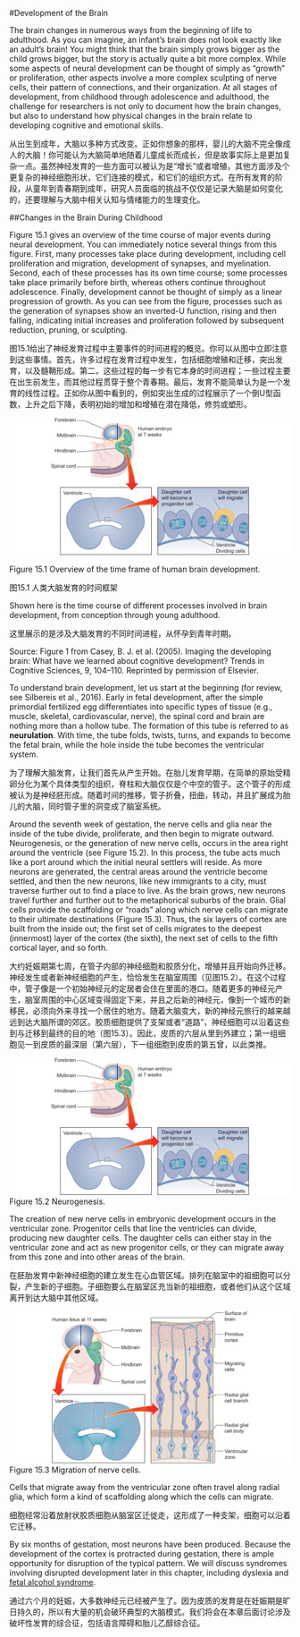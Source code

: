 #Development of the Brain

The brain changes in numerous ways from the beginning of life to adulthood. As you can imagine, an infant’s brain does not look exactly like an adult’s brain! You might think that the brain simply grows bigger as the child grows bigger, but the story is actually quite a bit more complex. While some aspects of neural development can be thought of simply as “growth” or proliferation, other aspects involve a more complex sculpting of nerve cells, their pattern of connections, and their organization. At all stages of development, from childhood through adolescence and adulthood, the challenge for researchers is not only to document how the brain changes, but also to understand how physical changes in the brain relate to developing cognitive and emotional skills.

从出生到成年，大脑以多种方式改变。正如你想象的那样，婴儿的大脑不完全像成人的大脑！你可能认为大脑简单地随着儿童成长而成长，但是故事实际上是更加复杂一点。虽然神经发育的一些方面可以被认为是“增长”或者增殖，其他方面涉及个更复杂的神经细胞形状，它们连接的模式，和它们的组织方式。在所有发育的阶段，从童年到青春期到成年，研究人员面临的挑战不仅仅是记录大脑是如何变化的，还要理解与大脑中相关认知与情绪能力的生理变化。

##Changes in the Brain During Childhood

Figure 15.1 gives an overview of the time course of major events during neural development. You can immediately notice several things from this figure. First, many processes take place during development, including cell proliferation and migration, development of synapses, and myelination. Second, each of these processes has its own time course; some processes take place primarily before birth, whereas others continue throughout adolescence. Finally, development cannot be thought of simply as a linear progression of growth. As you can see from the figure, processes such as the generation of synapses show an inverted-U function, rising and then falling, indicating initial increases and proliferation followed by subsequent reduction, pruning, or sculpting.

图15.1给出了神经发育过程中主要事件的时间进程的概览。你可以从图中立即注意到这些事情。首先，许多过程在发育过程中发生，包括细胞增殖和迁移，突出发育，以及髓鞘形成。第二，这些过程的每一步有它本身的时间进程；一些过程主要在出生前发生，而其他过程贯穿于整个青春期。最后，发育不能简单认为是一个发育的线性过程。正如你从图中看到的，例如突出生成的过程展示了一个倒U型函数，上升之后下降，表明初始的增加和增殖在潜在降低，修剪或塑形。

<img src='f1.png'/>

Figure 15.1 Overview of the time frame of human brain development.

图15.1 人类大脑发育的时间框架

Shown here is the time course of different processes involved in brain development, from conception through young adulthood.

这里展示的是涉及大脑发育的不同时间进程，从怀孕到青年时期。

Source: Figure 1 from Casey, B. J. et al. (2005). Imaging the developing brain: What have we learned about cognitive development? Trends in Cognitive Sciences, 9, 104–110. Reprinted by permission of Elsevier.

To understand brain development, let us start at the beginning (for review, see Silbereis et al., 2016). Early in fetal development, after the simple primordial fertilized egg differentiates into specific types of tissue (e.g., muscle, skeletal, cardiovascular, nerve), the spinal cord and brain are nothing more than a hollow tube. The formation of this tube is referred to as **neurulation**. With time, the tube folds, twists, turns, and expands to become the fetal brain, while the hole inside the tube becomes the ventricular system.

为了理解大脑发育，让我们首先从产生开始。在胎儿发育早期，在简单的原始受精卵分化为某个具体类型的组织，脊柱和大脑仅仅是个中空的管子。这个管子的形成被认为是神经胚形成。随着时间的推移，管子折叠，扭曲，转动，并且扩展成为胎儿的大脑，同时管子里的洞变成了脑室系统。

Around the seventh week of gestation, the nerve cells and glia near the inside of the tube divide, proliferate, and then begin to migrate outward. Neurogenesis, or the generation of new nerve cells, occurs in the area right around the ventricle (see Figure 15.2). In this process, the tube acts much like a port around which the initial neural settlers will reside. As more neurons are generated, the central areas around the ventricle become settled, and then the new neurons, like new immigrants to a city, must traverse further out to find a place to live. As the brain grows, new neurons travel further and further out to the metaphorical suburbs of the brain. Glial cells provide the scaffolding or “roads” along which nerve cells can migrate to their ultimate destinations (Figure 15.3). Thus, the six layers of cortex are built from the inside out; the first set of cells migrates to the deepest (innermost) layer of the cortex (the sixth), the next set of cells to the fifth cortical layer, and so forth.

大约妊娠期第七周，在管子内部的神经细胞和胶质分化，增殖并且开始向外迁移。神经发生或者新神经细胞的产生，恰恰发生在脑室周围（见图15.2）。在这个过程中，管子像是一个初始神经元的定居者会住在里面的港口。随着更多的神经元产生，脑室周围的中心区域变得固定下来，并且之后新的神经元，像到一个城市的新移民，必须向外来寻找一个居住的地方。随着大脑变大，新的神经元旅行的越来越远到达大脑所谓的郊区。胶质细胞提供了支架或者“道路”，神经细胞可以沿着这些到与迁移到最终的目的地（图15.3）。因此，皮质的六层从里到外建立；第一组细胞见一到皮质的最深层（第六层），下一组细胞到皮质的第五曾，以此类推。

<img src='f2.png'/>
Figure 15.2 Neurogenesis.

The creation of new nerve cells in embryonic development occurs in the ventricular zone. Progenitor cells that line the ventricles can divide, producing new daughter cells. The daughter cells can either stay in the ventricular zone and act as new progenitor cells, or they can migrate away from this zone and into other areas of the brain.

在胚胎发育中新神经细胞的建立发生在心血管区域。排列在脑室中的祖细胞可以分裂，产生新的子细胞。子细胞要么在脑室区充当新的祖细胞，或者他们从这个区域离开到达大脑中其他区域。

<img src='f3.png'>
Figure 15.3 Migration of nerve cells.

Cells that migrate away from the ventricular zone often travel along radial glia, which form a kind of scaffolding along which the cells can migrate.

细胞经常沿着放射状胶质细胞从脑室区迁徙走，这形成了一种支架，细胞可以沿着它迁移。

By six months of gestation, most neurons have been produced. Because the development of the cortex is protracted during gestation, there is ample opportunity for disruption of the typical pattern. We will discuss syndromes involving disrupted development later in this chapter, including dyslexia and [fetal alcohol syndrome](https://www.mayoclinic.org/diseases-conditions/fetal-alcohol-syndrome/symptoms-causes/syc-20352901).

通过六个月的妊娠，大多数神经元已经被产生了。因为皮质的发育是在妊娠期是旷日持久的，所以有大量的机会破环典型的大脑模式。我们将会在本章后面讨论涉及破坏性发育的综合征，包括语言障碍和胎儿乙醇综合征。

